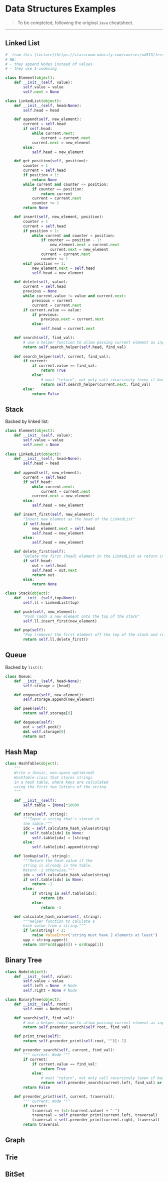 # Data Structures Examples

> To be completed, following the original `Java` cheatsheet.

_____


## Linked List

```python
#- from this [lecture](https://classroom.udacity.com/courses/ud513/lessons/7117335401/concepts/78875247320923)
# NB:
# - they append Nodes instead of values
# - they use 1-indexing

class Element(object):
    def __init__(self, value):
        self.value = value
        self.next = None

class LinkedList(object):
    def __init__(self, head=None):
        self.head = head

    def append(self, new_element):
        current = self.head
        if self.head:
            while current.next:
                current = current.next
            current.next = new_element
        else:
            self.head = new_element

    def get_position(self, position):
        counter = 1
        current = self.head
        if position < 1:
            return None
        while current and counter <= position:
            if counter == position:
                return current
            current = current.next
            counter += 1
        return None

    def insert(self, new_element, position):
        counter = 1
        current = self.head
        if position > 1:
            while current and counter < position:
                if counter == position - 1:
                    new_element.next = current.next
                    current.next = new_element
                current = current.next
                counter += 1
        elif position == 1:
            new_element.next = self.head
            self.head = new_element

    def delete(self, value):
        current = self.head
        previous = None
        while current.value != value and current.next:
            previous = current
            current = current.next
        if current.value == value:
            if previous:
                previous.next = current.next
            else:
                self.head = current.next

    def search(self, find_val):
        # use a helper function to allow passing current element as input, while using head here
        return self.search_helper(self.head, find_val)
        
    def search_helper(self, current, find_val):
        if current:
            if current.value == find_val:
                return True
            else:
                # must "return", not only call recursively (even if base case does return)
                return self.search_helper(current.next, find_val) 
        else:
            return False
```


## Stack

Backed by linked list:

```python
class Element(object):
    def __init__(self, value):
        self.value = value
        self.next = None
        
class LinkedList(object):
    def __init__(self, head=None):
        self.head = head
        
    def append(self, new_element):
        current = self.head
        if self.head:
            while current.next:
                current = current.next
            current.next = new_element
        else:
            self.head = new_element

    def insert_first(self, new_element):
        "Insert new element as the head of the LinkedList"
        if self.head:
            new_element.next = self.head
            self.head = new_element
        else:
            self.head = new_element

    def delete_first(self):
        "Delete the first (head) element in the LinkedList as return it"
        if self.head:
            out = self.head
            self.head = out.next
            return out
        else:
            return None

class Stack(object):
    def __init__(self,top=None):
        self.ll = LinkedList(top)

    def push(self, new_element):
        "Push (add) a new element onto the top of the stack"
        self.ll.insert_first(new_element)

    def pop(self):
        "Pop (remove) the first element off the top of the stack and return it"
        return self.ll.delete_first()
```

## Queue

Backed by `list()`:

```python
class Queue:
    def __init__(self, head=None):
        self.storage = [head]

    def enqueue(self, new_element):
        self.storage.append(new_element)

    def peek(self):
        return self.storage[0] 

    def dequeue(self):
        out = self.peek()
        del self.storage[0]
        return out
```

## Hash Map

```python
class HashTable(object):
    """
    Write a (basic, non-space optimised)
    HashTable class that stores strings
    in a hash table, where keys are calculated
    using the first two letters of the string.
    """

    def __init__(self):
        self.table = [None]*10000

    def store(self, string):
        """Input a string that's stored in 
        the table."""
        idx = self.calculate_hash_value(string)
        if self.table[idx] is None:
            self.table[idx] = [string]
        else:
            self.table[idx].append(string)

    def lookup(self, string):
        """Return the hash value if the
        string is already in the table.
        Return -1 otherwise."""
        idx = self.calculate_hash_value(string)
        if self.table[idx] is None:
            return -1
        else:
            if string in self.table[idx]:
                return idx
            else:
                return -1

    def calculate_hash_value(self, string):
        """Helper function to calulate a
        hash value from a string."""
        if len(string) < 2:
            raise ValueError('string must have 2 elements at least')
        upp = string.upper()
        return 100*ord(upp[0]) + ord(upp[1])
```


## Binary Tree

```python
class Node(object):
    def __init__(self, value):
        self.value = value
        self.left = None  # Node
        self.right = None # Node

class BinaryTree(object):
    def __init__(self, root):
        self.root = Node(root)

    def search(self, find_val):
        # use a helper function to allow passing current element as input, while using root here
        return self.preorder_search(self.root, find_val)

    def print_tree(self):
        return self.preorder_print(self.root, "")[:-1]

    def preorder_search(self, current, find_val):
        """ current: Node """
        if current:
            if current.value == find_val:
                return True
            else:
                # must "return", not only call recursively (even if base case does return)
                return self.preorder_search(current.left, find_val) or self.preorder_search(current.right, find_val)
        return False

    def preorder_print(self, current, traversal):
        """ current: Node """
        if current:
            traversal += (str(current.value) + "-")
            traversal = self.preorder_print(current.left, traversal)
            traversal = self.preorder_print(current.right, traversal)
        return traversal
```

## Graph

<!-- ```java
public class Edge {
    public int weight;
    public int from;
    public int to;
}

public class Vertex implements Comparable<Vertex> {
    public int id;
    public Set<Edge> edges = new HashSet<>();
    public Vertex parent = null;

    public int distance = Integer.MAX_VALUE; // for dijkstra
    public boolean discovered = false;       // for bfs/bfs traversal

    public Vertex(int id) {
        this.id = id;
    }

    /*
     * For dijkstra priority queue
     */
    @Override
    public int compareTo(Vertex o) {
        if (this.distance < o.distance) return -1;
        else if (o.distance < this.distance) return 1;
        else return 0;
    }
}

public class Graph {
    public Map<Integer, Vertex> vertices = new HashMap<>();
}
``` -->

## Trie

<!-- ```java
public class Trie {
    public Character c;
    public Map<Character, Trie> chars = new HashMap<>();
    public boolean isLeaf = false;

    /*
     * For root element that has no char
     */
    public Trie() {
        this(null);
    }

    public Trie(Character c) {
        this.c = c;
    }
}
``` -->

## BitSet

<!-- ```java
public class BitSet {
    private byte[] a;

    public BitSet(int size) {
        this.a = new byte[size];
    }

    public boolean get(int i) {
        return (a[i / 8] & 1 << (i % 8)) == 1 << (i % 8);
    }

    public void set(int i, boolean value) {
        if (value)
            a[i / 8] |= 1 << (i % 8);
        else
            a[i / 8] ^= 1 << (i % 8);
    }
}
``` -->
